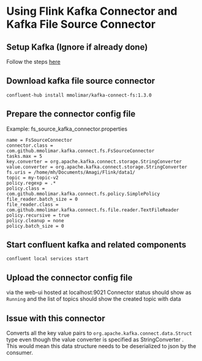 # Using Flink Kafka Connector and Kafka File Source Connector

## Setup Kafka (Ignore if already done)
Follow the steps [here](Kafka_setup.md)
## Download kafka file source connector
```shell
confluent-hub install mmolimar/kafka-connect-fs:1.3.0
```

## Prepare the connector config file
Example: fs_source_kafka_connector.properties
```shell
name = FsSourceConnector
connector.class = com.github.mmolimar.kafka.connect.fs.FsSourceConnector
tasks.max = 5
key.converter = org.apache.kafka.connect.storage.StringConverter
value.converter = org.apache.kafka.connect.storage.StringConverter
fs.uris = /home/mh/Documents/Amagi/Flink/data1/
topic = my-topic-v2
policy.regexp = .*
policy.class = com.github.mmolimar.kafka.connect.fs.policy.SimplePolicy
file_reader.batch_size = 0
file_reader.class = com.github.mmolimar.kafka.connect.fs.file.reader.TextFileReader
policy.recursive = true
policy.cleanup = none
policy.batch_size = 0
```

## Start confluent kafka and related components
```shell
confluent local services start
```

## Upload the connector config file 
via the web-ui hosted at localhost:9021
Connector status should show as `Running` and the list of topics should show the
created topic with data

## Issue with this connector
Converts all the key value pairs to `org.apache.kafka.connect.data.Struct`
type even though the value converter is specified as StringConverter . <br/>
This would mean this data structure needs to be deserialized to json by the consumer.
